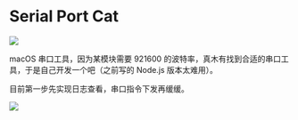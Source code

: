 # Serial Port Cat

![](https://img.shields.io/badge/license-GPL-brightgreen.svg)

macOS 串口工具，因为某模块需要 921600 的波特率，真木有找到合适的串口工具，于是自己开发一个吧（之前写的 Node.js 版本太难用）。

目前第一步先实现日志查看，串口指令下发再缓缓。

![](http://okw4n9e5h.bkt.clouddn.com/085153.jpg)


